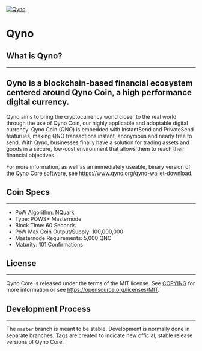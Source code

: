 
[![Qyno](https://www.qyno.org/custom/img/social_image.png)](https://qyno.org/)

# Qyno

## What is Qyno?
----------------
Qyno is a blockchain-based financial ecosystem centered around Qyno Coin, a high performance digital currency.
----------------

Qyno aims to bring the cryptocurrency world closer to the real world through the use of Qyno Coin, our highly applicable and adoptable digital currency. Qyno Coin (QNO) is embedded with InstantSend and PrivateSend featurues, making QNO transactions instant, anonymous and nearly free to send. With Qyno, businesses finally have a solution for trading assets and goods in a secure, low-cost environment that allows them to reach their financial objectives.


For more information, as well as an immediately useable, binary version of
the Qyno Core software, see https://www.qyno.org/qyno-wallet-download.

## Coin Specs
----------------

* PoW Algorithm: NQuark
* Type: POWS+ Masternode
* Block Time: 60 Seconds
* PoW Max Coin Output/Supply: 100,000,000
* Masternode Requirements: 5,000 QNO
* Maturity: 101 Confirmations

## License
-------

Qyno Core is released under the terms of the MIT license. See [COPYING](COPYING) for more
information or see https://opensource.org/licenses/MIT.

## Development Process
-------------------

The `master` branch is meant to be stable. Development is normally done in separate branches.
[Tags](https://github.com/qyno/qynocoin/tags) are created to indicate new official,
stable release versions of Qyno Core.




